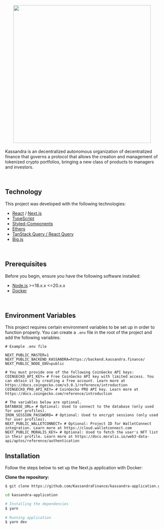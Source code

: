 <h1 align="center">
  <img width='450px'src="https://www.kassandra.finance/_next/static/media/kassandra-header.613d13f9.svg" align="center"/>
</h1>

Kassandra is an decentralized autonomous organization of decentralized finance that governs a protocol that allows the creation and management of tokenized crypto portfolios, bringing a new class of products to managers and investors.

<br />

## Technology

This project was developed with the following technologies:
- [React](https://reactjs.org) / [Next.js](https://nextjs.org/)
- [TypeScript](https://www.typescriptlang.org/)
- [Styled-Components](https://styled-components.com/)
- [Ethers](https://docs.ethers.org/v6/)
- [TanStack Query / React Query](https://tanstack.com/query/latest/docs/framework/react/overview)
- [Big.js](https://mikemcl.github.io/big.js/)

<br />

## Prerequisites  
Before you begin, ensure you have the following software installed:  

- [Node.js](https://nodejs.org/en/docs/) >=18.x.x <=20.x.x 
- [Docker](https://docs.docker.com/)

<br />

## Environment Variables
This project requires certain environment variables to be set up in order to function properly. You can create a `.env` file in the root of the project and add the following variables:

```env
# Example .env file

NEXT_PUBLIC_MASTER=1
NEXT_PUBLIC_BACKEND_KASSANDRA=https://backend.kassandra.finance/
NEXT_PUBLIC_NODE_ENV=public

# You must provide one of the following CoinGecko API keys:
COINGECKO_API_KEY= # Free CoinGecko API key with limited access. You can obtain it by creating a free account. Learn more at https://docs.coingecko.com/v3.0.1/reference/introduction
COINGECKO_PRO_API_KEY= # CoinGecko PRO API key. Learn more at https://docs.coingecko.com/reference/introduction

# The variables below are optional.
DATABASE_URL= # Optional: Used to connect to the database (only used for user profiles).
IRON_SESSION_PASSWORD= # Optional: Used to encrypt sessions (only used for user profiles).
NEXT_PUBLIC_WALLETCONNECT= # Optional: Project ID for WalletConnect integration. Learn more at https://cloud.walletconnect.com
NEXT_PUBLIC_MORALIS_KEY= # Optional: Used to fetch the user's NFT list in their profile. Learn more at https://docs.moralis.io/web3-data-api/aptos/reference/authentication
```

## Installation  

Follow the steps below to set up the Next.js application with Docker:  

**Clone the repository:**  

 ```bash  
 $ git clone https://github.com/KassandraFinance/kassandra-application.git
 
 cd kassandra-application

 # Installing the dependencies
 $ yarn
  
 # Running application
 $ yarn dev

